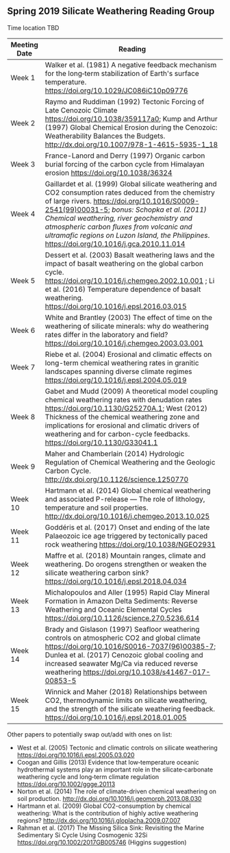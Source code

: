 ## Spring 2019 Silicate Weathering Reading Group

Time location TBD

| Meeting Date | Reading |
|--------------|--------------|
|Week 1| Walker et al. (1981) A negative feedback mechanism for the long‐term stabilization of Earth's surface temperature. https://doi.org/10.1029/JC086iC10p09776|
|Week 2| Raymo and Ruddiman (1992) Tectonic Forcing of Late Cenozoic Climate https://doi.org/10.1038/359117a0; Kump and Arthur (1997) Global Chemical Erosion during the Cenozoic: Weatherability Balances the Budgets. http://dx.doi.org/10.1007/978-1-4615-5935-1_18|
|Week 3| France-Lanord and Derry (1997) Organic carbon burial forcing of the carbon cycle from Himalayan erosion https://doi.org/10.1038/36324|
|Week 4| Gaillardet et al. (1999) Global silicate weathering and CO2 consumption rates deduced from the chemistry of large rivers. https://doi.org/10.1016/S0009-2541(99)00031-5; *bonus: Schopka et al. (2011) Chemical weathering, river geochemistry and atmospheric carbon fluxes from volcanic and ultramafic regions on Luzon Island, the Philippines*. https://doi.org/10.1016/j.gca.2010.11.014|
|Week 5| Dessert et al. (2003) Basalt weathering laws and the impact of basalt weathering on the global carbon cycle. https://doi.org/10.1016/j.chemgeo.2002.10.001 ; Li et al. (2016) Temperature dependence of basalt weathering. https://doi.org/10.1016/j.epsl.2016.03.015|
|Week 6| White and Brantley (2003) The effect of time on the weathering of silicate minerals: why do weathering rates differ in the laboratory and field? https://doi.org/10.1016/j.chemgeo.2003.03.001|
|Week 7| Riebe et al. (2004) Erosional and climatic effects on long-term chemical weathering rates in granitic landscapes spanning diverse climate regimes https://doi.org/10.1016/j.epsl.2004.05.019|
|Week 8| Gabet and Mudd (2009) A theoretical model coupling chemical weathering rates with denudation rates https://doi.org/10.1130/G25270A.1; West (2012) Thickness of the chemical weathering zone and implications for erosional and climatic drivers of weathering and for carbon-cycle feedbacks. https://doi.org/10.1130/G33041.1|
|Week 9| Maher and Chamberlain (2014) Hydrologic Regulation of Chemical Weathering and the Geologic Carbon Cycle. http://dx.doi.org/10.1126/science.1250770|
|Week 10| Hartmann et al. (2014) Global chemical weathering and associated P-release — The role of lithology, temperature and soil properties. http://dx.doi.org/10.1016/j.chemgeo.2013.10.025|
|Week 11| Goddéris et al. (2017) Onset and ending of the late Palaeozoic ice age triggered by tectonically paced rock weathering https://doi.org/10.1038/NGEO2931|
|Week 12| Maffre et al. (2018) Mountain ranges, climate and weathering. Do orogens strengthen or weaken the silicate weathering carbon sink? https://doi.org/10.1016/j.epsl.2018.04.034|
|Week 13| Michalopoulos and Aller (1995) Rapid Clay Mineral Formation in Amazon Delta Sediments: Reverse Weathering and Oceanic Elemental Cycles https://doi.org/10.1126/science.270.5236.614|
|Week 14| Brady and Gislason (1997) Seafloor weathering controls on atmospheric CO2 and global climate https://doi.org/10.1016/S0016-7037(96)00385-7; Dunlea et al. (2017) Cenozoic global cooling and increased seawater Mg/Ca via reduced reverse weathering https://doi.org/10.1038/s41467-017-00853-5|
|Week 15| Winnick and Maher (2018) Relationships between CO2, thermodynamic limits on silicate weathering, and the strength of the silicate weathering feedback. https://doi.org/10.1016/j.epsl.2018.01.005 |

Other papers to potentially swap out/add with ones on list:
- West et al. (2005) Tectonic and climatic controls on silicate weathering https://doi.org/10.1016/j.epsl.2005.03.020
- Coogan and Gillis (2013) Evidence that low‐temperature oceanic hydrothermal systems play an important role in the silicate‐carbonate weathering cycle and long‐term climate regulation https://doi.org/10.1002/ggge.20113 
- Norton et al. (2014) The role of climate-driven chemical weathering on soil production. http://dx.doi.org/10.1016/j.geomorph.2013.08.030
- Hartmann et al. (2009) Global CO2-consumption by chemical weathering: What is the contribution of highly active weathering regions? http://dx.doi.org/10.1016/j.gloplacha.2009.07.007
- Rahman et al. (2017) The Missing Silica Sink: Revisiting the Marine Sedimentary Si Cycle Using Cosmogenic 32Si https://doi.org/10.1002/2017GB005746 (Higgins suggestion)
